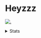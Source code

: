 # Heyzzz  

[![.](https://skillicons.dev/icons?i=ts,nextjs,nestjs,mongodb)](https://skillicons.dev)  

<details>
<summary>Stats</summary
<!--START_SECTION:waka-->

```txt
TypeScript   24 hrs 5 mins   ███████████████▓░░░░░░░░░   62.54 %
NSIS         5 hrs 59 mins   ████░░░░░░░░░░░░░░░░░░░░░   15.58 %
JSON         3 hrs 59 mins   ██▓░░░░░░░░░░░░░░░░░░░░░░   10.35 %
Rust         1 hr 48 mins    █▒░░░░░░░░░░░░░░░░░░░░░░░   04.71 %
CSS          1 hr 21 mins    █░░░░░░░░░░░░░░░░░░░░░░░░   03.52 %
```

<!--END_SECTION:waka-->
</details>

